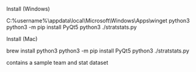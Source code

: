 Install (Windows)

C:\%username%\appdata\local\Microsoft\Windows\Apps\winget python3
python3 -m pip install PyQt5 
python3 ./stratstats.py 

Install (Mac)

brew install python3
python3 -m pip install PyQt5 
python3 ./stratstats.py

contains a sample team and stat dataset 
